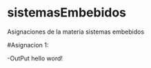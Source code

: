 # sistemasEmbebidos
Asignaciones de la materia sistemas embebidos

#Asignacion 1: 

-OutPut hello word! 
